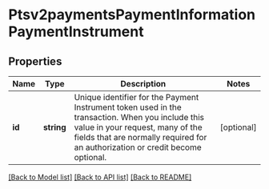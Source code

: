 # Ptsv2paymentsPaymentInformationPaymentInstrument

## Properties
Name | Type | Description | Notes
------------ | ------------- | ------------- | -------------
**id** | **string** | Unique identifier for the Payment Instrument token used in the transaction. When you include this value in your request, many of the fields that are normally required for an authorization or credit become optional. | [optional] 

[[Back to Model list]](../README.md#documentation-for-models) [[Back to API list]](../README.md#documentation-for-api-endpoints) [[Back to README]](../README.md)


